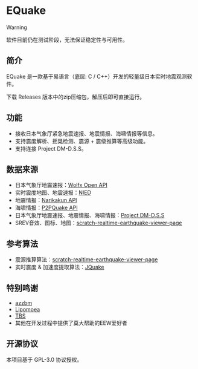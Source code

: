 # EQuake
> [!Warning]
> 软件目前仍在测试阶段，无法保证稳定性与可用性。
## 简介
EQuake 是一款基于易语言（底层: C / C++）开发的轻量级日本实时地震观测软件。

下载 Releases 版本中的zip压缩包，解压后即可直接运行。
## 功能
* 接收日本气象厅紧急地震速报、地震情报、海啸情报等信息。
* 支持震度解析、摇晃检测、震源 + 震级推算等高级功能。
* 支持连接 Project DM-D.S.S。
## 数据来源
* 日本气象厅地震速报：[Wolfx Open API](https://wolfx.jp/apidoc)
* 实时震度地图、地震速报：[NIED](https://www.bosai.go.jp/e/index.html)
* 地震情报：[Narikakun API](https://dev.narikakun.net/)
* 海啸情报：[P2PQuake API](https://www.p2pquake.net/develop/json_api_v2/)
* 日本气象厅地震速报、地震情报、海啸情报：[Project DM-D.S.S](https://dmdata.jp/)
* SREV音效、图标、地图：[scratch-realtime-earthquake-viewer-page](https://github.com/kotoho7/scratch-realtime-earthquake-viewer-page)
## 参考算法
* 震源推算算法：[scratch-realtime-earthquake-viewer-page](https://github.com/kotoho7/scratch-realtime-earthquake-viewer-page)
* 实时震度 & 加速度提取算法：[JQuake](https://jquake.net/)
## 特别鸣谢
* [azzbm](https://space.bilibili.com/702013828)
* [Lipomoea](https://space.bilibili.com/316757498)
* [TBS](https://space.bilibili.com/652050915/)
* 其他在开发过程中提供了莫大帮助的EEW爱好者
## 开源协议
本项目基于 GPL-3.0 协议授权。
